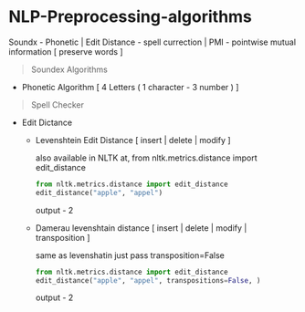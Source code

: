 # NLP-Preprocessing-algorithms
Soundx - Phonetic | Edit Distance - spell currection | PMI - pointwise mutual information [ preserve words ]

> Soundex Algorithms

  - Phonetic Algorithm [ 4 Letters ( 1 character - 3 number ) ]
  
> Spell Checker

  - Edit Dictance
    - Levenshtein Edit Distance [ insert | delete | modify ]
    
      also available in NLTK at,
        from nltk.metrics.distance import edit_distance
      
      ```python
      from nltk.metrics.distance import edit_distance
      edit_distance("apple", "appel")
      ```
      output - 2
        
    - Damerau levenshtain distance [ insert | delete | modify | transposition ]
    
      same as levenshatin just pass transposition=False
      ```python
      from nltk.metrics.distance import edit_distance
      edit_distance("apple", "appel", transpositions=False, )
      ```
      output - 2
